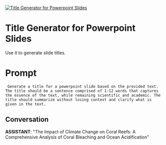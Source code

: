 
[![Title Generator for Powerpoint Slides](https://flow-prompt-covers.s3.us-west-1.amazonaws.com/icon/abstract/abs_5.png)]()
# Title Generator for Powerpoint Slides 
Use it to generate slide titles. 

# Prompt

```
 Generate a title for a powerpoint slide based on the provided text. The title should be a sentence comprised of 1-12 words that captures the essence of the text, while remaining scientific and academic. The title should summarize without losing context and clarify what is given in the text. 
```

## Conversation

**ASSISTANT**: "The Impact of Climate Change on Coral Reefs: A Comprehensive Analysis of Coral Bleaching and Ocean Acidification"


